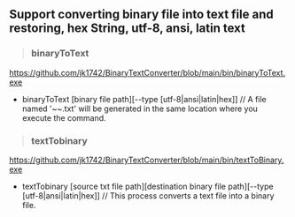 ## Support converting binary file into text file and restoring, hex String, utf-8, ansi, latin text

>### binaryToText
 https://github.com/jk1742/BinaryTextConverter/blob/main/bin/binaryToText.exe
- binaryToText [binary file path][--type [utf-8|ansi|latin|hex]]
  // A file named '~~.txt' will be generated in the same location where you execute the command.

>### textTobinary
 https://github.com/jk1742/BinaryTextConverter/blob/main/bin/textToBinary.exe
- textTobinary [source txt file path][destination binary file path][--type [utf-8|ansi|latin|hex]]
  // This process converts a text file into a binary file.
